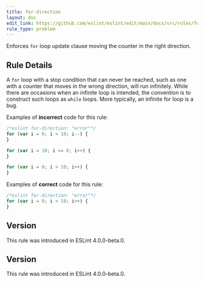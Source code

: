 ```yaml
---
title: for-direction
layout: doc
edit_link: https://github.com/eslint/eslint/edit/main/docs/src/rules/for-direction.md
rule_type: problem
---
```


<!--RECOMMENDED-->

Enforces `for` loop update clause moving the counter in the right direction.

## Rule Details

A `for` loop with a stop condition that can never be reached, such as one with a counter that moves in the wrong direction, will run infinitely. While there are occasions when an infinite loop is intended, the convention is to construct such loops as `while` loops. More typically, an infinite for loop is a bug.

Examples of **incorrect** code for this rule:

```js
/*eslint for-direction: "error"*/
for (var i = 0; i < 10; i--) {
}

for (var i = 10; i >= 0; i++) {
}

for (var i = 0; i > 10; i++) {
}
```

Examples of **correct** code for this rule:

```js
/*eslint for-direction: "error"*/
for (var i = 0; i < 10; i++) {
}
```

## Version

This rule was introduced in ESLint 4.0.0-beta.0.

## Version

This rule was introduced in ESLint 4.0.0-beta.0.
